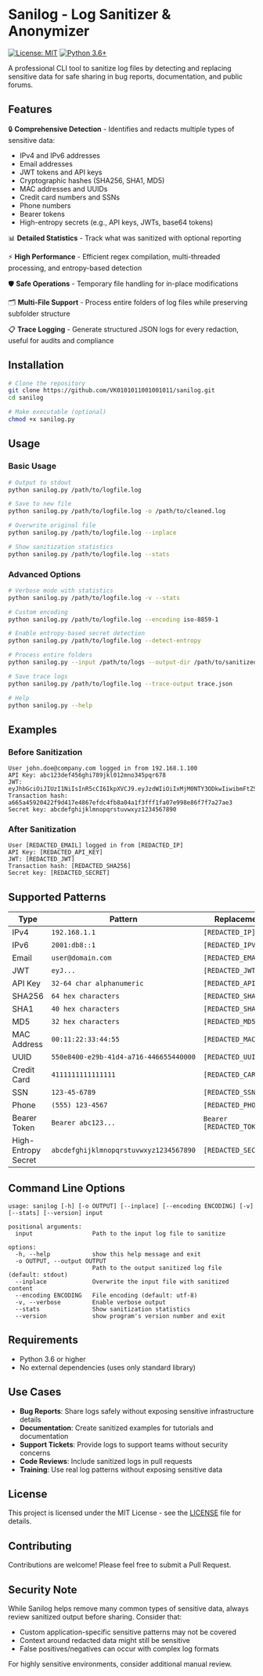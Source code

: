 # Sanilog - Log Sanitizer & Anonymizer

[![License: MIT](https://img.shields.io/badge/License-MIT-yellow.svg)](https://opensource.org/licenses/MIT)
[![Python 3.6+](https://img.shields.io/badge/python-3.6+-blue.svg)](https://www.python.org/downloads/)

A professional CLI tool to sanitize log files by detecting and replacing sensitive data for safe sharing in bug reports, documentation, and public forums.

## Features

🔒 **Comprehensive Detection** - Identifies and redacts multiple types of sensitive data:
- IPv4 and IPv6 addresses
- Email addresses
- JWT tokens and API keys
- Cryptographic hashes (SHA256, SHA1, MD5)
- MAC addresses and UUIDs
- Credit card numbers and SSNs
- Phone numbers
- Bearer tokens
- High-entropy secrets (e.g., API keys, JWTs, base64 tokens)

📊 **Detailed Statistics** - Track what was sanitized with optional reporting

⚡ **High Performance** - Efficient regex compilation, multi-threaded processing, and entropy-based detection

🛡️ **Safe Operations** - Temporary file handling for in-place modifications

🗂️ **Multi-File Support** - Process entire folders of log files while preserving subfolder structure

📋 **Trace Logging** - Generate structured JSON logs for every redaction, useful for audits and compliance

## Installation

```bash
# Clone the repository
git clone https://github.com/VK0101011001001011/sanilog.git
cd sanilog

# Make executable (optional)
chmod +x sanilog.py
```

## Usage

### Basic Usage

```bash
# Output to stdout
python sanilog.py /path/to/logfile.log

# Save to new file
python sanilog.py /path/to/logfile.log -o /path/to/cleaned.log

# Overwrite original file
python sanilog.py /path/to/logfile.log --inplace

# Show sanitization statistics
python sanilog.py /path/to/logfile.log --stats
```

### Advanced Options

```bash
# Verbose mode with statistics
python sanilog.py /path/to/logfile.log -v --stats

# Custom encoding
python sanilog.py /path/to/logfile.log --encoding iso-8859-1

# Enable entropy-based secret detection
python sanilog.py /path/to/logfile.log --detect-entropy

# Process entire folders
python sanilog.py --input /path/to/logs --output-dir /path/to/sanitized_logs

# Save trace logs
python sanilog.py /path/to/logfile.log --trace-output trace.json

# Help
python sanilog.py --help
```

## Examples

### Before Sanitization
```
User john.doe@company.com logged in from 192.168.1.100
API Key: abc123def456ghi789jkl012mno345pqr678
JWT: eyJhbGciOiJIUzI1NiIsInR5cCI6IkpXVCJ9.eyJzdWIiOiIxMjM0NTY3ODkwIiwibmFtZSI6IkpvaG4gRG9lIiwiaWF0IjoxNTE2MjM5MDIyfQ.SflKxwRJSMeKKF2QT4fwpMeJf36POk6yJV_adQssw5c
Transaction hash: a665a45920422f9d417e4867efdc4fb8a04a1f3fff1fa07e998e86f7f7a27ae3
Secret key: abcdefghijklmnopqrstuvwxyz1234567890
```

### After Sanitization
```
User [REDACTED_EMAIL] logged in from [REDACTED_IP]
API Key: [REDACTED_API_KEY]
JWT: [REDACTED_JWT]
Transaction hash: [REDACTED_SHA256]
Secret key: [REDACTED_SECRET]
```

## Supported Patterns

| Type | Pattern | Replacement |
|------|---------|-------------|
| IPv4 | `192.168.1.1` | `[REDACTED_IP]` |
| IPv6 | `2001:db8::1` | `[REDACTED_IPV6]` |
| Email | `user@domain.com` | `[REDACTED_EMAIL]` |
| JWT | `eyJ...` | `[REDACTED_JWT]` |
| API Key | `32-64 char alphanumeric` | `[REDACTED_API_KEY]` |
| SHA256 | `64 hex characters` | `[REDACTED_SHA256]` |
| SHA1 | `40 hex characters` | `[REDACTED_SHA1]` |
| MD5 | `32 hex characters` | `[REDACTED_MD5]` |
| MAC Address | `00:11:22:33:44:55` | `[REDACTED_MAC]` |
| UUID | `550e8400-e29b-41d4-a716-446655440000` | `[REDACTED_UUID]` |
| Credit Card | `4111111111111111` | `[REDACTED_CARD]` |
| SSN | `123-45-6789` | `[REDACTED_SSN]` |
| Phone | `(555) 123-4567` | `[REDACTED_PHONE]` |
| Bearer Token | `Bearer abc123...` | `Bearer [REDACTED_TOKEN]` |
| High-Entropy Secret | `abcdefghijklmnopqrstuvwxyz1234567890` | `[REDACTED_SECRET]` |

## Command Line Options

```
usage: sanilog [-h] [-o OUTPUT] [--inplace] [--encoding ENCODING] [-v] [--stats] [--version] input

positional arguments:
  input                 Path to the input log file to sanitize

options:
  -h, --help            show this help message and exit
  -o OUTPUT, --output OUTPUT
                        Path to the output sanitized log file (default: stdout)
  --inplace             Overwrite the input file with sanitized content
  --encoding ENCODING   File encoding (default: utf-8)
  -v, --verbose         Enable verbose output
  --stats               Show sanitization statistics
  --version             show program's version number and exit
```

## Requirements

- Python 3.6 or higher
- No external dependencies (uses only standard library)

## Use Cases

- **Bug Reports**: Share logs safely without exposing sensitive infrastructure details
- **Documentation**: Create sanitized examples for tutorials and documentation
- **Support Tickets**: Provide logs to support teams without security concerns
- **Code Reviews**: Include sanitized logs in pull requests
- **Training**: Use real log patterns without exposing sensitive data

## License

This project is licensed under the MIT License - see the [LICENSE](LICENSE) file for details.

## Contributing

Contributions are welcome! Please feel free to submit a Pull Request.

## Security Note

While Sanilog helps remove many common types of sensitive data, always review sanitized output before sharing. Consider that:

- Custom application-specific sensitive patterns may not be covered
- Context around redacted data might still be sensitive
- False positives/negatives can occur with complex log formats

For highly sensitive environments, consider additional manual review.

